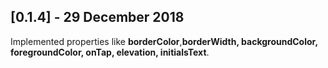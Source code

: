 ## [0.1.4] - 29 December 2018
Implemented properties like **borderColor**,**borderWidth, backgroundColor, foregroundColor, onTap, elevation, initialsText**.
